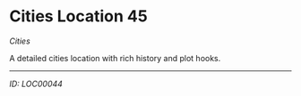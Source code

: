# Cities Location 45

*Cities*

A detailed cities location with rich history and plot hooks.

---
*ID: LOC00044*